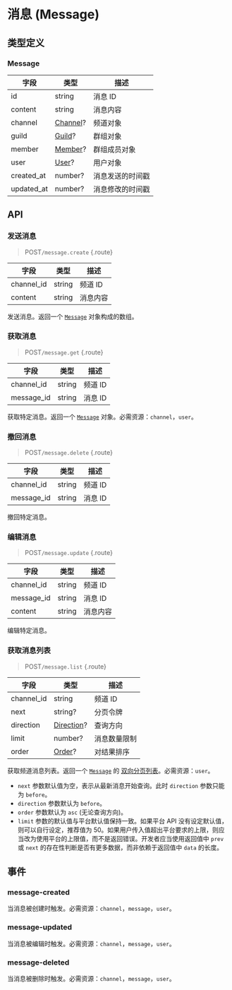# 消息 (Message)

## 类型定义

### Message

| 字段 | 类型 | 描述 |
| --- | --- | --- |
| id | string | 消息 ID |
| content | string | 消息内容 |
| channel | [Channel](./channel.md#channel)? | 频道对象 |
| guild | [Guild](./guild.md#guild)? | 群组对象 |
| member | [Member](./member.md#member)? | 群组成员对象 |
| user | [User](./user.md#user)? | 用户对象 |
| created_at | number? | 消息发送的时间戳 |
| updated_at | number? | 消息修改的时间戳 |

## API

### 发送消息

> <badge>POST</badge>`/message.create` {.route}

| 字段 | 类型 | 描述 |
| --- | --- | --- |
| channel_id | string | 频道 ID |
| content | string | 消息内容 |

发送消息。返回一个 [`Message`](#message) 对象构成的数组。

### 获取消息

> <badge>POST</badge>`/message.get` {.route}

| 字段 | 类型 | 描述 |
| --- | --- | --- |
| channel_id | string | 频道 ID |
| message_id | string | 消息 ID |

获取特定消息。返回一个 [`Message`](#message) 对象。必需资源：`channel`，`user`。

### 撤回消息

> <badge>POST</badge>`/message.delete` {.route}

| 字段 | 类型 | 描述 |
| --- | --- | --- |
| channel_id | string | 频道 ID |
| message_id | string | 消息 ID |

撤回特定消息。

### 编辑消息

> <badge>POST</badge>`/message.update` {.route}

| 字段 | 类型 | 描述 |
| --- | --- | --- |
| channel_id | string | 频道 ID |
| message_id | string | 消息 ID |
| content | string | 消息内容 |

编辑特定消息。

### 获取消息列表

> <badge>POST</badge>`/message.list` {.route}

| 字段 | 类型 | 描述 |
| --- | --- | --- |
| channel_id | string | 频道 ID |
| next | string? | 分页令牌 |
| direction | [Direction](../protocol/api.md#bidi-list)? | 查询方向 |
| limit | number? | 消息数量限制 |
| order | [Order](../protocol/api.md#bidi-list)? | 对结果排序 |

获取频道消息列表。返回一个 [`Message`](#message) 的 [双向分页列表](../protocol/api.md#bidi-list)。必需资源：`user`。

- `next` 参数默认值为空，表示从最新消息开始查询。此时 `direction` 参数只能为 `before`。
- `direction` 参数默认为 `before`。
- `order` 参数默认为 `asc` (无论查询方向)。
- `limit` 参数的默认值与平台默认值保持一致。如果平台 API 没有设定默认值，则可以自行设定，推荐值为 50。如果用户传入值超出平台要求的上限，则应当改为使用平台的上限值，而不是返回错误。开发者应当使用返回值中 `prev` 或 `next` 的存在性判断是否有更多数据，而非依赖于返回值中 `data` 的长度。

## 事件

### message-created

当消息被创建时触发。必需资源：`channel`，`message`，`user`。

### message-updated

当消息被编辑时触发。必需资源：`channel`，`message`，`user`。

### message-deleted

当消息被删除时触发。必需资源：`channel`，`message`，`user`。
